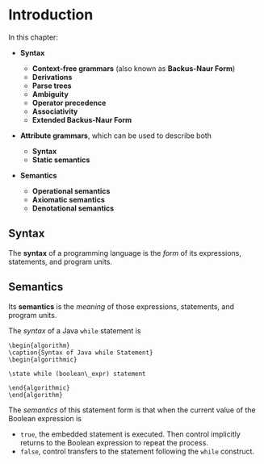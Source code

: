 # Introduction

In this chapter:

- **Syntax**

    - **Context-free grammars** (also known as **Backus-Naur Form**)
    - **Derivations**
    - **Parse trees**
    - **Ambiguity**
    - **Operator precedence**
    - **Associativity**
    - **Extended Backus-Naur Form**

- **Attribute grammars**, which can be used to describe both

    - **Syntax**
    - **Static semantics**

- **Semantics**

    - **Operational semantics**
    - **Axiomatic semantics**
    - **Denotational semantics**

## Syntax

The **syntax** of a programming language is the *form* of its expressions, statements, and program units.

## Semantics

Its **semantics** is the *meaning* of those expressions, statements, and program units.

<div class="alert-example">

The *syntax* of a Java `while` statement is

```algorithm
\begin{algorithm}
\caption{Syntax of Java while Statement}
\begin{algorithmic}

\state while (boolean\_expr) statement

\end{algorithmic}
\end{algorithm}
```

The *semantics* of this statement form is that when the current value of the Boolean expression is

- `true`, the embedded statement is executed. Then control implicitly returns to the Boolean expression to repeat the process.
- `false`, control transfers to the statement following the `while` construct.

</div>
